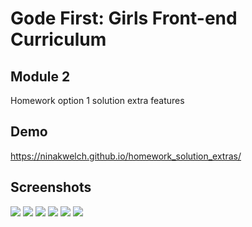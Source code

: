 # Gode First: Girls Front-end Curriculum

## Module 2

Homework option 1 solution extra features

## Demo

https://ninakwelch.github.io/homework_solution_extras/

## Screenshots

![](https://res.cloudinary.com/ninaw/image/upload/c_scale,w_400/v1588828410/homework_index_web_2_kndgua.png) ![](https://res.cloudinary.com/ninaw/image/upload/c_scale,w_400/v1588828430/homework_page2_web_2._mur047.png)
![](https://res.cloudinary.com/ninaw/image/upload/c_scale,h_300/v1588828394/homework_index_mobile_2_x2yfzi.png) ![](https://res.cloudinary.com/ninaw/image/upload/c_scale,h_300/v1588828432/_homework_index_mobile_3_jhrcen.png) ![](https://res.cloudinary.com/ninaw/image/upload/c_scale,h_300/v1588828415/homework_page2_mobile_2_ehgtfk.png) ![](https://res.cloudinary.com/ninaw/image/upload/c_scale,h_300/v1588828367/homework_page2_mobile_3_cmjjem.png)
